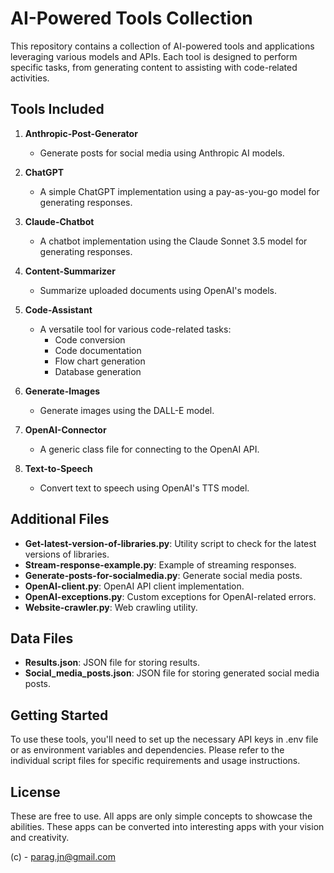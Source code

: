 # AI-Powered Tools Collection

This repository contains a collection of AI-powered tools and applications leveraging various models and APIs. Each tool is designed to perform specific tasks, from generating content to assisting with code-related activities.

## Tools Included

1. **Anthropic-Post-Generator**
   - Generate posts for social media using Anthropic AI models.

2. **ChatGPT**
   - A simple ChatGPT implementation using a pay-as-you-go model for generating responses.

3. **Claude-Chatbot**
   - A chatbot implementation using the Claude Sonnet 3.5 model for generating responses.

4. **Content-Summarizer**
   - Summarize uploaded documents using OpenAI's models.

5. **Code-Assistant**
   - A versatile tool for various code-related tasks:
     - Code conversion
     - Code documentation
     - Flow chart generation
     - Database generation

6. **Generate-Images**
   - Generate images using the DALL-E model.

7. **OpenAI-Connector**
   - A generic class file for connecting to the OpenAI API.

8. **Text-to-Speech**
   - Convert text to speech using OpenAI's TTS model.

## Additional Files

- **Get-latest-version-of-libraries.py**: Utility script to check for the latest versions of libraries.
- **Stream-response-example.py**: Example of streaming responses.
- **Generate-posts-for-socialmedia.py**: Generate social media posts.
- **OpenAI-client.py**: OpenAI API client implementation.
- **OpenAI-exceptions.py**: Custom exceptions for OpenAI-related errors.
- **Website-crawler.py**: Web crawling utility.

## Data Files

- **Results.json**: JSON file for storing results.
- **Social_media_posts.json**: JSON file for storing generated social media posts.

## Getting Started

To use these tools, you'll need to set up the necessary API keys in .env file or as environment variables and dependencies. 
Please refer to the individual script files for specific requirements and usage instructions.

## License
These are free to use. All apps are only simple concepts to showcase the abilities. These apps can be converted into interesting apps with your vision and creativity. 

(c) - parag.jn@gmail.com
